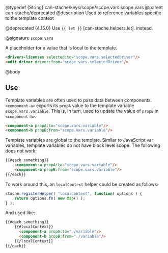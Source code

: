 @typedef {String} can-stache/keys/scope/scope.vars scope.vars
@parent can-stache/deprecated
@description Used to reference variables specific to the template context

@deprecated {4.15.0} Use `{{ let }}` [can-stache.helpers.let]. instead.

@signature `scope.vars`

A placeholder for a value that is local to the template.

```html
<drivers-licenses selected:to="scope.vars.selectedDriver"/>
<edit-driver driver:from="scope.vars.selectedDriver"/>
```

@body

## Use

Template variables are often used to pass data between
components. `<component-a>` exports its `propA` value to the
template variable `scope.vars.variable`.  This is, in turn, used to update
the value of `propB` in `<component-b>`.

```html
<component-a propA:to="scope.vars.variable"/>
<component-b propB:from="scope.vars.variable"/>
```

Template variables are global to the template. Similar to JavaScript `var`
variables, template variables do not have block level scope.  The following
does not work:

```html
{{#each something}}
	<component-a propA:to="scope.vars.variable"/>
	<component-b propB:from="scope.vars.variable"/>
{{/each}}
```

To work around this, an `localContext` helper could be created as follows:

```js
stache.registerHelper( "localContext", function( options ) {
	return options.fn( new Map() );
} );
```

And used like:

```html
{{#each something}}
	{{#localContext}}
	  <component-a propA:to="./variable"/>
	  <component-b propB:from="./variable"/>
	{{/localContext}}
{{/each}}
```
